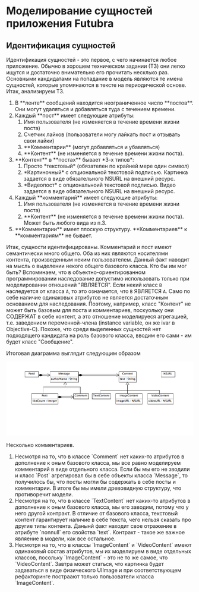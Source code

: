 Моделирование сущностей приложения Futubra
==========================================

## Идентификация сущностей

Идентификация сущностей - это первое, с чего начинается любое приложение. Обычно в
хорошем техническом задании (ТЗ) они легко ищутся и достаточно внимательно его прочитать
несклько раз. Основными кандидатами на попадание в модель являются те имена сущностей,
которые упомянаются в тексте на периодической основе. Итак, анализируем ТЗ.

<ol>
  <li>В **ленте** сообщений находится неограниченное число **постов**. Они могут удаляться и добавляться туда с течением времени.</li>
  <li>Каждый **пост** имеет следующие атрибуты:
    <ol>
      <li>Имя пользователя (не изменяется в течение времени жизни поста)</li>
      <li>Счетчик лайков (пользователи могу лайкать пост и отзывать свои лайки)</li>
      <li>**Комментарии** (могут добавляться и убавляться)</li>
      <li>**Контент** (не изменяется в течение времени жизни поста).</li>
    </ol>
  </li>
  <li>**Контент** в **постах** бывает *3-х типов*:
    <ol>
      <li>Просто *текстовый* (обязателен по крайней мере один символ)</li>
      <li>*Картиночный* с опциональной текстовой подписью. Картинка задается в виде обязательного NSURL на внешний ресурс.</li>
      <li>*Видеопост* с опциональноий текстовой подписью. Видео задается в виде обязательного NSURL на внешний ресурс.</li>
    </ol>
  </li>
  <li>Каждый **комментарий** имеет следующие атрибуты:
    <ol>
      <li>Имя пользователя (не изменяется в течение времени жизни поста)</li>
      <li>**Контент** (не изменяется в течение времени жизни поста). Может быть любого вида из п.3.</li>
    </ol>
  </li>
  <li>**Комментарии** имеет плоскую структуру. **Комментариев** к **комментариям** не бывает.</li>
</ol>

Итак, сущности идентифицированы. Комментарий и пост имеют семантически много общего. Оба из них
являются носителями контента, произведенным неким пользователем. Данный факт наводит на мысль
о выделении некого общего базового класса. Кто бы им мог быть? Вспоминаем, что в объектно-ориентированном
программировании наследование допустимо использовать только при моделировании отношений "ЯВЛЯЕТСЯ".
Если некий класс `B` наследуется от класса `A`, то это означается, что `B` ЯВЛЯЕТСЯ `A`. Само
по себе наличие одинаковых атрибутов не является достаточным основанием для наследования. Поэтому,
например, класс "Контент" не может быть базовым для поста и комментариев, поскуольку они СОДЕРЖАТ
в себе контент, а это отношение моделируеся агрегацией, т.е. заведением переменной-члена (instance
variable, он же ivar в Objective-C). Похоже, что среди выделенных сущностей нет подходящего кандидата
на роль базового класса, вводим его сами - им будет класс "Сообщение".

Итоговая диаграмма выглядит следующим образом

![Futubra Entities](Documentation/futubra_entities.png)

Несколько комментариев.

<ol>
  <li>Несмотря на то, что в классе `Comment` нет каких-то атрибутов в дополнение к оным базового класса,
  мы все равно моделируем комментарий в виде отдельного класса. Если бы мы его не зводили и класс `Post`
  агрегировал бы в себе объекты класса `Message`, то получилось бы, что посты могли бы содержать в себе
  посты и комментарии. В итоге бы мы имели древовидную структуру, что противоречит модели.</li>
  <li>Несмотря на то, что в классе `TextContent` нет каких-то атрибутов в дополнение к оным базового класса,
  мы его заводим, потому что у него другой контракт. В отличие от базового класса, текстовый контент
  гарантирует наличие в себе текста, чего нельзя сказать про другие типы контента. Данынй факт находит свое
  отражение в атрибуте `nonnull` его свойства `text`. Контракт - такое же важное являение в модели, как все
  остальное.</li>
  <li>Несмотря на то, что в классы `ImageContent` и `VideoContent` имеют одинаковый состав атрибутов,
  мы их моделируем в виде отдельных классов, посольку `ImageContent` - это не то же самое, что `VideoContent`.
  Завтра может статься, что картинка будет задаваться в виде физического UIImage и при соответствующем
  рефакторинге постраают только пользователи класса `ImageContent`.</li>
</ol>
